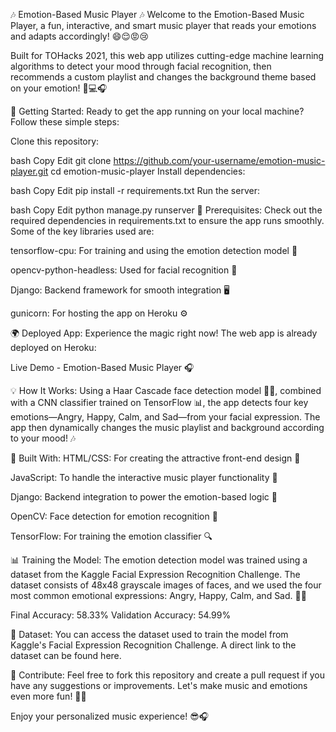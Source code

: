🎶 Emotion-Based Music Player 🎶
Welcome to the Emotion-Based Music Player, a fun, interactive, and smart music player that reads your emotions and adapts accordingly! 😄😌😡😢

Built for TOHacks 2021, this web app utilizes cutting-edge machine learning algorithms to detect your mood through facial recognition, then recommends a custom playlist and changes the background theme based on your emotion! 🧠💻🎧

🚀 Getting Started:
Ready to get the app running on your local machine? Follow these simple steps:

Clone this repository:

bash
Copy
Edit
git clone https://github.com/your-username/emotion-music-player.git
cd emotion-music-player
Install dependencies:

bash
Copy
Edit
pip install -r requirements.txt
Run the server:

bash
Copy
Edit
python manage.py runserver
🔧 Prerequisites:
Check out the required dependencies in requirements.txt to ensure the app runs smoothly. Some of the key libraries used are:

tensorflow-cpu: For training and using the emotion detection model 🧠

opencv-python-headless: Used for facial recognition 👀

Django: Backend framework for smooth integration 🖥️

gunicorn: For hosting the app on Heroku ⚙️

🌍 Deployed App:
Experience the magic right now! The web app is already deployed on Heroku:

Live Demo - Emotion-Based Music Player 🎧

💡 How It Works:
Using a Haar Cascade face detection model 🧑‍💻, combined with a CNN classifier trained on TensorFlow 📊, the app detects four key emotions—Angry, Happy, Calm, and Sad—from your facial expression. The app then dynamically changes the music playlist and background according to your mood! 🎶

🔬 Built With:
HTML/CSS: For creating the attractive front-end design 💅

JavaScript: To handle the interactive music player functionality 🎵

Django: Backend integration to power the emotion-based logic 🔄

OpenCV: Face detection for emotion recognition 📸

TensorFlow: For training the emotion classifier 🔍

📊 Training the Model:
The emotion detection model was trained using a dataset from the Kaggle Facial Expression Recognition Challenge. The dataset consists of 48x48 grayscale images of faces, and we used the four most common emotional expressions: Angry, Happy, Calm, and Sad. 🤖💓

Final Accuracy: 58.33%
Validation Accuracy: 54.99%

📁 Dataset:
You can access the dataset used to train the model from Kaggle's Facial Expression Recognition Challenge. A direct link to the dataset can be found here.

🌟 Contribute:
Feel free to fork this repository and create a pull request if you have any suggestions or improvements. Let's make music and emotions even more fun! 🎉🎶

Enjoy your personalized music experience! 😎🎧
